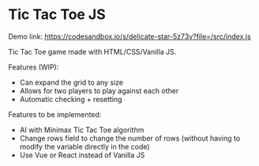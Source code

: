# Tic Tac Toe JS
Demo link: https://codesandbox.io/s/delicate-star-5z73v?file=/src/index.js

Tic Tac Toe game made with HTML/CSS/Vanilla JS.

Features (WIP):
- Can expand the grid to any size
- Allows for two players to play against each other
- Automatic checking + resetting

Features to be implemented:
- AI with Minimax Tic Tac Toe algorithm
- Change rows field to change the number of rows (without having to modify the variable directly in the code)
- Use Vue or React instead of Vanilla JS

